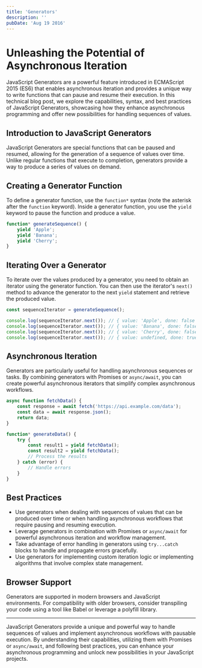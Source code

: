 ```yaml
---
title: 'Generators'
description: ''
pubDate: 'Aug 19 2016'
---
```


# Unleashing the Potential of Asynchronous Iteration

JavaScript Generators are a powerful feature introduced in ECMAScript 2015 (ES6) that enables asynchronous iteration and provides a unique way to write functions that can pause and resume their execution. In this technical blog post, we explore the capabilities, syntax, and best practices of JavaScript Generators, showcasing how they enhance asynchronous programming and offer new possibilities for handling sequences of values.

## Introduction to JavaScript Generators

JavaScript Generators are special functions that can be paused and resumed, allowing for the generation of a sequence of values over time. Unlike regular functions that execute to completion, generators provide a way to produce a series of values on demand.

## Creating a Generator Function

To define a generator function, use the `function*` syntax (note the asterisk after the `function` keyword). Inside a generator function, you use the `yield` keyword to pause the function and produce a value.

```javascript
function* generateSequence() {
    yield 'Apple';
    yield 'Banana';
    yield 'Cherry';
}
```

## Iterating Over a Generator

To iterate over the values produced by a generator, you need to obtain an iterator using the generator function. You can then use the iterator's `next()` method to advance the generator to the next `yield` statement and retrieve the produced value.

```javascript
const sequenceIterator = generateSequence();

console.log(sequenceIterator.next()); // { value: 'Apple', done: false }
console.log(sequenceIterator.next()); // { value: 'Banana', done: false }
console.log(sequenceIterator.next()); // { value: 'Cherry', done: false }
console.log(sequenceIterator.next()); // { value: undefined, done: true }
```

## Asynchronous Iteration

Generators are particularly useful for handling asynchronous sequences or tasks. By combining generators with Promises or `async/await`, you can create powerful asynchronous iterators that simplify complex asynchronous workflows.

```javascript
async function fetchData() {
    const response = await fetch('https://api.example.com/data');
    const data = await response.json();
    return data;
}

function* generateData() {
    try {
        const result1 = yield fetchData();
        const result2 = yield fetchData();
        // Process the results
    } catch (error) {
        // Handle errors
    }
}
```

## Best Practices

-   Use generators when dealing with sequences of values that can be produced over time or when handling asynchronous workflows that require pausing and resuming execution.
-   Leverage generators in combination with Promises or `async/await` for powerful asynchronous iteration and workflow management.
-   Take advantage of error handling in generators using `try...catch` blocks to handle and propagate errors gracefully.
-   Use generators for implementing custom iteration logic or implementing algorithms that involve complex state management.

## Browser Support

Generators are supported in modern browsers and JavaScript environments. For compatibility with older browsers, consider transpiling your code using a tool like Babel or leverage a polyfill library.

---

JavaScript Generators provide a unique and powerful way to handle sequences of values and implement asynchronous workflows with pausable execution. By understanding their capabilities, utilizing them with Promises or `async/await`, and following best practices, you can enhance your asynchronous programming and unlock new possibilities in your JavaScript projects.
